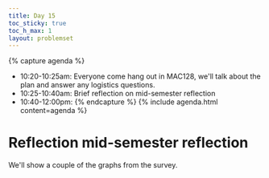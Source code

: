 ```yaml
---
title: Day 15
toc_sticky: true 
toc_h_max: 1
layout: problemset
---
```


{% capture agenda %}
* 10:20-10:25am: Everyone come hang out in MAC128, we'll talk about the plan and answer any logistics questions.
* 10:25-10:40am: Brief reflection on mid-semester reflection
* 10:40-12:00pm: 
{% endcapture %}
{% include agenda.html content=agenda %}

# Reflection mid-semester reflection

We'll show a couple of the graphs from the survey. 

